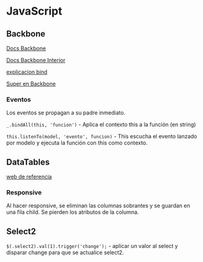 # JavaScript

## Backbone

[Docs Backbone](https://backbonejs.org/#Events-catalog)

[Docs Backbone Interior](https://backbonejs.org/docs/backbone.html)

[explicacion bind](https://blog.bigbinary.com/2011/08/18/understanding-bind-and-bindall-in-backbone.html)

[Super en Backbone](http://js.dokry.com/super-en-backbone.html)



### Eventos

Los eventos se propagan a su padre inmediato.

`_.bindAll(this, 'funcion')` - Aplica el contexto this a la función (en string)

`this.listenTo(model, 'evento', funcion)` - This escucha el evento lanzado por modelo y ejecuta la función con this como contexto.


## DataTables

[web de referencia](https://datatables.net/reference/option/pagingType)

### Responsive

Al hacer responsive, se eliminan las columnas sobrantes y se guardan en una fila child. Se pierden los atributos de la columna.

## Select2

`$(.select2).val(1).trigger('change');` - aplicar un valor al select y disparar change para que se actualice select2.